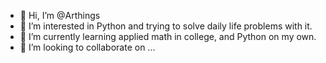- 👋 Hi, I’m @Arthings
- 👀 I’m interested in Python and trying to solve daily life problems with it.  
- 🌱 I’m currently learning applied math in college, and Python on my own.
- 💞️ I’m looking to collaborate on ...

<!---
Arthings/Arthings is a ✨ special ✨ repository because its `README.md` (this file) appears on your GitHub profile.
You can click the Preview link to take a look at your changes.
--->
